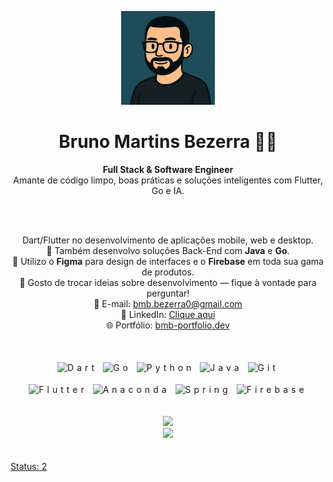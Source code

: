 <p align="center">
  <img src="assets/perfil.png" width="150" alt="Bruno Martins Bezerra"/>
</p>

<h1 align="center">Bruno Martins Bezerra 👨‍💻</h1>

<p align="center">
  <strong>Full Stack & Software Engineer</strong><br>
  Amante de código limpo, boas práticas e soluções inteligentes com Flutter, Go e IA.
</p>

<br>
<br>

<div align="center">
  <p 🔭 Atuo com <strong>Dart/Flutter</strong> no desenvolvimento de aplicações mobile, web e desktop.<br>
  🍫 Também desenvolvo soluções Back-End com <strong>Java</strong> e <strong>Go</strong>.<br>
  🎨 Utilizo o <strong>Figma</strong> para design de interfaces e o <strong>Firebase</strong> em toda sua gama de produtos.<br>
  💬 Gosto de trocar ideias sobre desenvolvimento — fique à vontade para perguntar!<br>
  📧 E-mail: <a href="mailto:bmb.bezerra0@gmail.com">bmb.bezerra0@gmail.com</a><br>
  💼 LinkedIn: <a href="https://www.linkedin.com/in/bruno-bezerra-7b07531a4" target="_blank">Clique aqui</a><br>
  🌐 Portfólio: <a href="https://bmb-portfolio.dev" target="_blank">bmb-portfolio.dev</a><br>
</div>

<br>
<br>

<div align="center" style="letter-spacing: 5px;">
  <img align="center" alt="Dart" height="48" src="https://img.shields.io/badge/Dart-0175C2?style=for-the-badge&logo=dart&logoColor=white">
  <img align="center" alt="Go" height="48" src="https://img.shields.io/badge/Go-00ADD8?style=for-the-badge&logo=go&logoColor=white">
  <img align="center" alt="Python" height="48" src="https://img.shields.io/badge/Python-3776AB?style=for-the-badge&logo=python&logoColor=white">
  <img align="center" alt="Java" height="48" src="https://img.shields.io/badge/Java-ED8B00?style=for-the-badge&logo=java&logoColor=white">
  <img align="center" alt="Git" height="48" src="https://img.shields.io/badge/Git-F05032?style=for-the-badge&logo=git&logoColor=white">
<br>
<br>
  <img align="center" alt="Flutter" height="48" src="https://img.shields.io/badge/Flutter-02569B?style=for-the-badge&logo=flutter&logoColor=white">
  <img align="center" alt="Anaconda" height="48" src="https://img.shields.io/badge/Anaconda-42B029?style=for-the-badge&logo=anaconda&logoColor=white">
  <img align="center" alt="Spring" height="48" src="https://img.shields.io/badge/Spring-6DB33F?style=for-the-badge&logo=spring&logoColor=white">
  <img align="center" alt="Firebase" height="48" src="https://img.shields.io/badge/Firebase-ffca28?style=for-the-badge&logo=firebase&logoColor=black">
</div>

<br>
<br>

<div align="center">
  <a href="https://github.com/bezerrabruno">
  <img height="190em" src="https://github-readme-stats-mu-eight-84.vercel.app/api?username=bezerrabruno&show_icons=true&theme=transparent&count_private=true"/>
  <br>
  <img height="300em" src="https://github-readme-stats-mu-eight-84.vercel.app/api/top-langs/?username=bezerrabruno&langs_count=10&layout=compact&theme=transparent"/>
</div>

<br>
<br>

<div>
Status: 2
<div>
